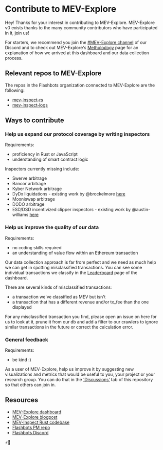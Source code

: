 # Contribute to MEV-Explore

Hey! Thanks for your interest in contributing to MEV-Explore. MEV-Explore v0 exists thanks to the many community contributors who have participated in it, join us!

For starters, we recommend you join the [#MEV-Explore channel](link) of our Discord and to check out MEV-Explore's [Metholodogy](https://explore.flashbots.net/methodology) page for an explanation of how we arrived at this dashboard and our data collection process.

## Relevant repos to MEV-Explore
The repos in the Flashbots organization connected to MEV-Explore are the following:

* [mev-inspect-rs](https://github.com/flashbots/mev-inspect-rs)
* [mev-inspect-logs](https://github.com/flashbots/mev-inspect-logs)

## Ways to contribute

### Help us expand our protocol coverage by writing inspectors

Requirements: 
* proficiency in Rust or JavaScript
* understanding of smart contract logic

Inspectors currently missing include:
* Swerve arbitrage
* Bancor arbitrage
* Kyber Network arbitrage
* DyDx liquidations - existing work by @brockelmore [here](https://github.com/flashbots/mev-inspect-logs/blob/main/scripts/getDydxLiqs.js)
* Mooniswap arbitrage
* DODO arbitrage
* ESD/DSD incentivized clipper inspectors - existing work by @austin-williams [here](https://github.com/flashbots/mev-inspect-logs/issues/1)


### Help us improve the quality of our data

Requirements:
* no coding skills required
* an understanding of value flow within an Ethereum transaction

Our data collection approach is far from perfect and we need as much help we can get in spotting misclassified transactions. You can see some individual transactions we classify in the [Leaderboard](https://explore.flashbots.net/leaderboard) page of the dashboard.

There are several kinds of misclassified transactions:
* a transaction we've classified as MEV but isn't
* a transaction that has a different revenue and/or tx_fee than the one displayed

For any misclassified transaction you find, please open an issue on here for us to look at it, prune it from our db and add a filter to our crawlers to ignore similar transactions in the future or correct the calculation error.

### General feedback 

Requirements:
* be kind :)

As a user of MEV-Explore, help us improve it by suggesting new visualizations and metrics that would be useful to you, your project or your research group. You can do that in the ['Discussions'](https://github.com/flashbots/mev-explore-public/discussions) tab of this repository so that others can join in.


## Resources

* [MEV-Explore dashboard](https://explore.flashbots.net)
* [MEV-Explore blogpost](link)
* [MEV-Inspect Rust codebase](https://github.com/flashbots/mev-inspect-rs)
* [Flashbots PM repo](https://github.com/flashbots/pm)
* [Flashbots Discord](https://discord.gg/7hvTycdNcK)


⚡️🤖
